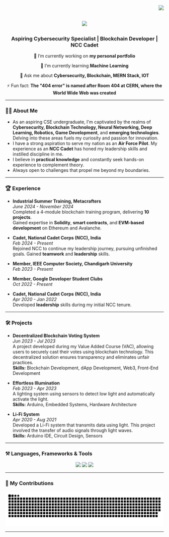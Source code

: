 <img align="right" src="https://visitor-badge.laobi.icu/badge?page_id=J1NX-82.J1NX-82" />

<h1 align="center">
    <img src="https://readme-typing-svg.herokuapp.com/?font=Righteous&size=35&center=true&vCenter=true&width=500&height=70&duration=4000&lines=Hi+There!+👋;+I'm+Gurdeep+Singh!;" />
</h1>

<h3 align="center">Aspiring Cybersecurity Specialist | Blockchain Developer | NCC Cadet</h3>

<div align="center">
 
 🔭 I’m currently working on **my personal portfolio**

 🌱 I’m currently learning **Machine Learning**

 💬 Ask me about **Cybersecurity, Blockchain, MERN Stack, IOT**

 ⚡ Fun fact: **The "404 error" is named after Room 404 at CERN, where the World Wide Web was created**

</div>

---

### 🧑‍💼 **About Me**
- As an aspiring CSE undergraduate, I'm captivated by the realms of **Cybersecurity, Blockchain Technology, Neural Networking, Deep Learning, Robotics, Game Development**, and **emerging technologies**. Delving into these areas fuels my curiosity and passion for innovation.
- I have a strong aspiration to serve my nation as an **Air Force Pilot**. My experience as an **NCC Cadet** has honed my leadership skills and instilled discipline in me.
- I believe in **practical knowledge** and constantly seek hands-on experience to complement theory.
- Always open to challenges that propel me beyond my boundaries.

---

### 🏆 **Experience**
- **Industrial Summer Training, Metacrafters**  
  *June 2024 - November 2024*  
  Completed a 4-module blockchain training program, delivering **10 projects**.  
  Gained expertise in **Solidity**, **smart contracts**, and **EVM-based development** on Ethereum and Avalanche.  

- **Cadet, National Cadet Corps (NCC), India**  
  *Feb 2024 - Present*  
  Rejoined NCC to continue my leadership journey, pursuing unfinished goals. Gained **teamwork** and **leadership** skills.

- **Member, IEEE Computer Society, Chandigarh University**  
  *Feb 2023 - Present*

- **Member, Google Developer Student Clubs**  
  *Oct 2022 - Present*

- **Cadet, National Cadet Corps (NCC), India**  
  *Apr 2020 - Jan 2022*  
  Developed **leadership** skills during my initial NCC tenure.

---


### 🛠 **Projects**
- **Decentralized Blockchain Voting System**  
  *Jun 2023 - Jul 2023*  
  A project developed during my Value Added Course (VAC), allowing users to securely cast their votes using blockchain technology. This decentralized solution ensures transparency and eliminates unfair practices.  
  **Skills:** Blockchain Development, dApp Development, Web3, Front-End Development

- **Effortless Illumination**  
  *Feb 2023 - Apr 2023*  
  A lighting system using sensors to detect low light and automatically activate the light.  
  **Skills:** Arduino, Embedded Systems, Hardware Architecture

- **Li-Fi System**  
  *Apr 2020 - Aug 2021*  
  Developed a Li-Fi system that transmits data using light. This project involved the transfer of audio signals through light waves.  
  **Skills:** Arduino IDE, Circuit Design, Sensors

---

### ⚒️ **Languages, Frameworks & Tools**
<div align="center">
    <img src="https://skillicons.dev/icons?i=react,bootstrap,html,css,vscode,github,git,figma,tailwind" />
    <img src="https://skillicons.dev/icons?i=nodejs,python,javascript,typescript,express,mongodb,c,java,solidity" />
    <img src="https://skillicons.dev/icons?i=firebase,arduino,azure,aws" />
</div>

---

### 🐍 **My Contributions**
![GitHub Snake Animation](dist/github-snake.svg)

---

